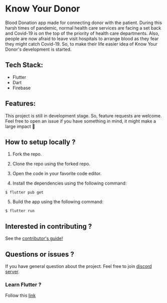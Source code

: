 # Know Your Donor

Blood Donation app made for connecting donor with the patient. During this harsh times of pandemic, normal health care services are facing a set back and Covid-19 is on the top of the priority of health care departments. Also, people are now afraid to leave visit hospitals to arrange blood as they fear they might catch Covid-19. So, to make their life easier idea of Know Your Donor's development is started.

## Tech Stack:

- Flutter
- Dart
- Firebase

## Features:

This project is still in development stage. So, feature requests are welcome. Feel free to open an issue if you have something in mind, it might make a large impact 💓

## How to setup locally ?

1. Fork the repo.

2. Clone the repo using the forked repo.

3. Open the code in your favorite code editor.

4. Install the dependencies using the following command:

```
$ flutter pub get
```

5. Build the app using the following command:

```
$ flutter run
```

## Interested in contributing ?

See the [contributor's guide!](CONTRIBUTING.md)

## Questions or issues ?

If you have general question about the project. Feel free to join [discord server](https://discord.gg/ypvX2GSc).

### Learn Flutter ?

Follow this [link](https://flutter.dev/)

